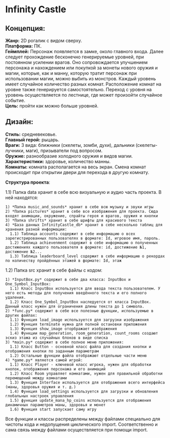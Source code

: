 # **Infinity Castle**

## **Концепция:**

   **Жанр:** 2D рогалик с видом сверху.  
   **Платформа:** ПК.   
   **Геймплей:** Персонаж появляется в замке, около главного входа. Далее следует прохождение бесконечно генерируемые уровней, при постоянном усилении врагов. Оно сопровождается улучшением персонажа и нахождением или покупкой за монеты нового оружия и магии, которые, как и манну, которую тратит персонаж при использовании магии, можно выбить из монстров. Каждый уровень имеет случайное количество разных комнат. Расположение комнат на уровне также генерируется самостоятельно. Переход с уровня на уровень осуществляется по лестнице, где может произойти случайное событие.   
   **Цель:** пройти как можно больше уровней. 

## **Дизайн:**

   **Стиль:** средневековье.   
   **Главный герой:** рыцарь.    
   **Враги:** 3 вида: ближники (скелеты, зомби, духи), дальники (скелеты-лучники, маги), призыватели под вопросом.   
   **Оружие:** разнообразие холодного оружия и видов магии.   
   **Характеристики:** здоровье, количество манны.   
   **Комнаты:** комната располагается на весь экран. Смена комнат происходит при открытии двери для перехода в другую комнату.   

  **Структура проекта**:

  1.1) Папка data хранит в себе всю визуальную и аудио часть проекта. В ней находятся:
  
    1) *Папка music_and_sounds* хранит в себе всю музыку и звуки игры
    2) *Папка pictures* хранит в себе все изображения для проекта. Сюда входят анимации, окружение, спрайты героя и врагов, оружия и кнопки
    3) *Папка shrifts* хранит в себе шрифты для красивого текста
    4) *База данных InfinityCastle_db* хранит в себе несколько таблиц для хранения разной информации:
      1.1) Таблица accounts содержит в себе информацию о всех зарегистрированных пользователях в формате: Id, игровое имя, пароль.
      1.2) Таблица achievenment содержит в себе информацию о полученных достижениях каждого пользователя в формате: id, достижение №1, достижение №2...
      1.3) Таблица leaderboard_level содержит в себе информацию о рекордах по количеству пройдённых этажей в формате: Id, этаж
    
  1.2) Папка src хранит в себе файлы с кодом:
  
    1) *InputBox.py* содержит в себе два класса: InputBox и One_Symbol_InputBox:
      1.1) Класс InputBox используется для ввода текста пользователем. У него есть методы для получения введённого текста и его полного удаления.
      1.2) Класс One_Symbol_InputBox наследуется от класса InputBox. Данный класс нужен для ограничения длины текста до 1 символа.
    2) *func.py* содержит в себе все полезные функции, используемые в других файлах:
      1.1) Функция load_image используется для загрузки изображения
      1.2) Функция terminate нужна для полной остановки приложения
      1.3) Функция show_image оторбражает изображения
      1.4) Функции map_generation, room_generation, count_rooms создают эскиз этажа из случайных блоков в виде списка
    3) *main.py* содержит в себе полное меню приложения:
      1.1) Класс Button - основной класс файла для создания кнопки и отображения кнопки по заданным параметрам
      1.2) Остальные функции файла отображают отдельные части меню
    4) *game.py* является самой игрой:
      1.1) Класс Player - ключевой класс игрока, нужен для обработки кнопок, отображения персонажа и его анимаций
      1.2) Класс Room управляет комнатами, нужен для правильной обработки перемещений между комнатами
      1.3) Функция Interface используется для отображения всего интерфейса (маны, здоровья оружия и т. д.)
      1.4) Функция load_settings используется для загрузки и обновления глобальных настроек управления
      1.5) функция update_mana_hp_coins используется для отображения динамичных параметров маны, здоровья и монет
      1.6) Функция start запускает саму игру

  Все функции и классы распределены между файлами специально для чистоты кода и недопущения циклического import. Соответственно и сама связь между файлами осуществляется при помощи import.
